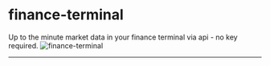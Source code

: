 # finance-terminal
Up to the minute market data in your finance terminal via api - no key required.
![finance-terminal](terminal.jpg)

__________________________________________________________________________________________________________________________________________________________________________________________
